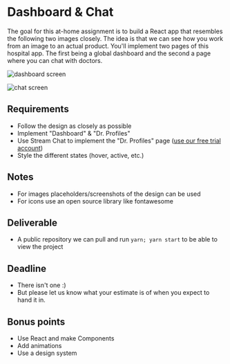 # Dashboard & Chat

The goal for this at-home assignment is to build a React app that resembles the following two images closely. The idea is that we can see how you work from an image to an actual product. You'll implement two pages of this hospital app. The first being a global dashboard and the second a page where you can chat with doctors. 

![dashboard screen](https://user-images.githubusercontent.com/1172870/135575305-b7444eac-b357-493b-8bdf-34400a2cba5d.png)

![chat screen](https://user-images.githubusercontent.com/1172870/135575256-38e306d5-5dd2-41fe-9fb7-d4fe0bb99ad2.png)

## Requirements

- Follow the design as closely as possible
- Implement "Dashboard" & "Dr. Profiles"
- Use Stream Chat to implement the "Dr. Profiles" page ([use our free trial account](https://getstream.io/chat/trial/))
- Style the different states (hover, active, etc.)

## Notes
- For images placeholders/screenshots of the design can be used
- For icons use an open source library like fontawesome

## Deliverable

- A public repository we can pull and run `yarn; yarn start` to be able to view the project

## Deadline

- There isn't one :)
- But please let us know what your estimate is of when you expect to hand it in.

## Bonus points

- Use React and make Components
- Add animations
- Use a design system
